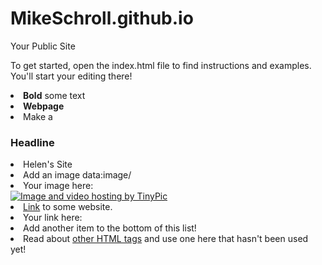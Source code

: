 MikeSchroll.github.io
=====================

Your Public Site

To get started, open the index.html file to find instructions and examples. You'll start your editing there!
  <li><b>Bold</b> some text</li>
  <li><b>Webpage</b>
  <li>Make a <h3>Headline</h3></li>
  <li>Helen's Site</li>
  <li>Add an image data:image/
  <li>Your image here:</li><a href="http://tinypic.com?ref=6760bp" target="_blank"><img src="http://i58.tinypic.com/6760bp.jpg" border="0" alt="Image and video hosting by TinyPic"></a>
  <li><a href="http://www.coceleratoru.com">Link</a> to some website.</li>
  <li>Your link here:</li>
  <li>Add another item to the bottom of this list!</li>
  <li>Read about <a href="http://www.quackit.com/html/tags/">other HTML tags</a> and use one here that hasn't been used yet!</li>
</ol>

